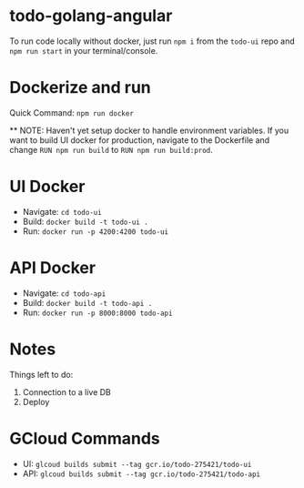 # todo-golang-angular

To run code locally without docker, just run `npm i` from the `todo-ui` repo and `npm run start` in your terminal/console. 

# Dockerize and run

Quick Command: `npm run docker`

** NOTE:  Haven't yet setup docker to handle environment variables. If you want to build UI docker for production, navigate to the Dockerfile and change `RUN npm run build` to `RUN npm run build:prod`.  

# UI Docker

- Navigate: `cd todo-ui`
- Build: `docker build -t todo-ui .`
- Run: `docker run -p 4200:4200 todo-ui`

# API Docker

- Navigate: `cd todo-api`
- Build: `docker build -t todo-api .`
- Run: `docker run -p 8000:8000 todo-api`

# Notes

Things left to do:
1. Connection to a live DB
2. Deploy

# GCloud Commands

- UI: `glcoud builds submit --tag gcr.io/todo-275421/todo-ui`
- API: `glcoud builds submit --tag gcr.io/todo-275421/todo-api`